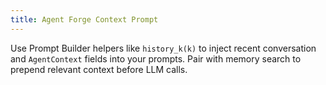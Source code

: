 ```yaml
---
title: Agent Forge Context Prompt
---
```


<!-- Imported from repo docs/prompt/agent-forge-context-prompt.md (condensed) -->

Use Prompt Builder helpers like `history_k(k)` to inject recent conversation and `AgentContext` fields into your prompts. Pair with memory search to prepend relevant context before LLM calls.


